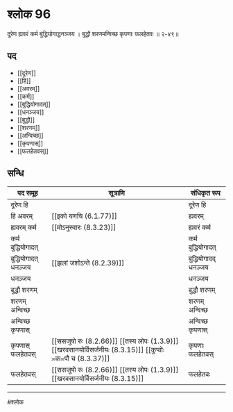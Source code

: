 # श्लोक 96

दूरेण ह्यवरं कर्म बुद्धियोगाद्धनञ्जय ।
बुद्धौ शरणमन्विच्छ कृपणाः फलहेतवः ॥ २-४९॥


## पद 

- [[दूरेण]]
- [[हि]]
- [[अवरम्]]
- [[कर्म]]
- [[बुद्धियोगादत्]]
- [[धनञ्जय]]
- [[बुद्धौ]]
- [[शरणम्]]
- [[अन्विच्छ]]
- [[कृपणास्]]
- [[फलहेतवस्]]

## सन्धि

| पद समूह | सूत्राणि | संधिकृत रूप |
| ----- | ----- | ----- |
| दूरेण हि |  | दूरेण हि |
| हि अवरम् |  [[इको यणचि (6.1.77)]] | ह्यवरम् |
| ह्यवरम् कर्म |  [[मोऽनुस्वारः (8.3.23)]] | ह्यवरं कर्म |
| कर्म बुद्धियोगादत् |  | कर्म बुद्धियोगादत् |
| बुद्धियोगादत् धनञ्जय |  [[झलां जशोऽन्ते (8.2.39)]] | बुद्धियोगादद् धनञ्जय |
| धनञ्जय |  | धनञ्जय |
| बुद्धौ शरणम् |  | बुद्धौ शरणम् |
| शरणम् अन्विच्छ |  | शरणम् अन्विच्छ |
| अन्विच्छ कृपणास् |  | अन्विच्छ कृपणास् |
| कृपणास् फलहेतवस् |  [[ससजुषो रुः (8.2.66)]] [[तस्य लोपः (1.3.9)]] [[खरवसानयोर्विसर्जनीयः (8.3.15)]] [[कुप्वोः ≍क≍पौ च (8.3.37)]] | कृपणाः फलहेतवस् |
| फलहेतवस् |  [[ससजुषो रुः (8.2.66)]] [[तस्य लोपः (1.3.9)]] [[खरवसानयोर्विसर्जनीयः (8.3.15)]] | फलहेतवः |


---

#श्लोक